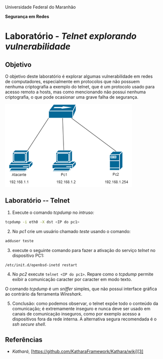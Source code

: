 Universidade Federal do Maranhão

**Segurança em Redes**

# Laboratório - *Telnet explorando vulnerabilidade*

## Objetivo 

O objetivo deste laboratório é explorar algumas vulnerabilidade em redes de computadores, especialmente em protocolos que não possuem nenhuma criptografia a exemplo do telnet, que é um protocolo usado para acesso remoto a hosts, mas como mencionando não possui nenhuma criptografia, o que pode ocasionar uma grave falha de segurança.

![Topologia de Rede][1]


## Laboratório -- Telnet


1.  Execute o comando *tcpdump* no *intruso:*

```bash
tcpdump -i eth0 -X dst <IP do pc1>
```

2.  No *pc1* crie um usuário  chamado *teste* usando o comando:

```bash
adduser teste
```

3.  execute o seguinte comando para fazer a ativação do serviço
    *telnet* no dispositivo PC1:

```bash
/etc/init.d/openbsd-inetd restart
```

4.  No *pc2* execute `telnet <IP do pc1>`. 
Repare como o *tcpdump* permite exibir a comunicação caracter por caracter em modo texto.

O comando *tcpdump* é um *sniffer* simples, que não possui interface gráfica ao contrário da ferramenta *Wireshark*.


5.  Conclusão: como podemos observar, o telnet expõe todo o conteúdo da comunicação;
é extremamente inseguro e nunca deve ser usado em canais de comunicação inseguros, como por exemplo acesso a dispositivos fora da rede interna.
A alternativa segura recomendada é o *ssh* *secure shell*.


## Referências

- *Kathará*, [https://github.com/KatharaFramework/Kathara/wiki][3]

  [1]: media/image.png



